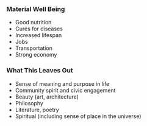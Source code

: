 ### Material Well Being
- Good nutrition
- Cures for diseases
- Increased lifespan
- Jobs
- Transportation
- Strong economy
### What This Leaves Out
- Sense of meaning and purpose in life
- Community spirit and civic engagement
- Beauty (art, architecture)
- Philosophy
- Literature, poetry
- Spiritual (including sense of place in the universe)